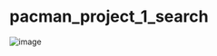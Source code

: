 # pacman_project_1_search

![image](https://user-images.githubusercontent.com/101350381/164585050-363171ba-07fc-4235-9227-594f34d2d2bc.png)

